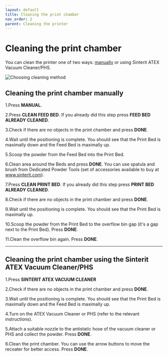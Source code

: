 ```yaml
---
layout: default
title: Cleaning the print chamber
nav_order: 2
parent: Cleaning the printer
---
```

<h1> Cleaning the print chamber</h1>

You can clean the printer one of two ways: [manually](#Cleaning-the-print-chamber-manually) or using Sinterit ATEX Vacuum Cleaner/PHS. 

![Choosing cleaning method](/choosing_cleaning.png)

<h2> Cleaning the print chamber manually </h2>

1.Press **MANUAL**.

2.Press **CLEAN FEED BED**. If you already did this step press **FEED BED ALREADY CLEANED**. 

3.Check if there are no objects in the print chamber and press **DONE**.

4.Wait until the positioning is complete. You should see that the Print Bed is maximally down and the Feed Bed is maximally up.

5.Scoop the powder from the Feed Bed into the Print Bed. 

6.Clean area around the Beds and press **DONE**. You can use spatula and brush from Dedicated Powder Tools (set of accessories available to buy at www.sinterit.com).

7.Press **CLEAN PRINT BED**. If you already did this step press **PRINT BED ALREADY CLEANED**.

8.Check if there are no objects in the print chamber and press **DONE**.

9.Wait until the positioning is complete. You should see that the Print Bed is maximally up.

10.Scoop the powder from the Print Bed to the overflow bin gap (it's a gap next to the Print Bed). Press **DONE**.

11.Clean the overflow bin again. Press **DONE**.


___

<h2> Cleaning the print chamber using the Sinterit ATEX Vacuum Cleaner/PHS </h2>

1.Press **SINTERIT ATEX VACUUM CLEANER** 

2.Check if there are no objects in the print chamber and press **DONE**.

3.Wait until the positioning is complete. You should see that the Print Bed is maximally down and the Feed Bed is maximally up.

4.Turn on the ATEX Vacuum Cleaner or PHS (refer to the relevant instructions).

5.Attach a suitable nozzle to the antistatic hose of the vacuum cleaner or PHS and collect the powder. Press **DONE**.

6.Clean the print chamber. You can use the arrow buttons to move the recoater for better access. Press **DONE**.
